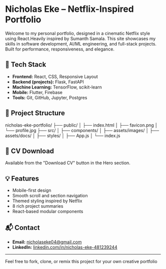 # Nicholas Eke – Netflix-Inspired Portfolio

Welcome to my personal portfolio, designed in a cinematic Netflix style using React.Heavily inspired by Sumanth Samala. This site showcases my skills in software development, AI/ML engineering, and full-stack projects. Built for performance, responsiveness, and elegance.



## 🧠 Tech Stack
- **Frontend:** React, CSS, Responsive Layout
- **Backend (projects):** Flask, FastAPI
- **Machine Learning:** TensorFlow, scikit-learn
- **Mobile:** Flutter, Firebase
- **Tools:** Git, GitHub, Jupyter, Postgres

## 📁 Project Structure
nicholas-eke-portfolio/ ├── public/ │ ├── index.html │ ├── favicon.png │ └── profile.jpg ├── src/ │ ├── components/ │ ├── assets/images/ │ ├── assets/docs/ │ ├── styles/ │ ├── App.js │ └── index.js





## 📄 CV Download
Available from the "Download CV" button in the Hero section.

## 💡 Features
- Mobile-first design
- Smooth scroll and section navigation
- Themed styling inspired by Netflix
- 8 rich project summaries
- React-based modular components

## 📬 Contact
- **Email:** nicholaseke04@gmail.com
- **LinkedIn:** [linkedin.com/in/nicholas-eke-481239244](https://linkedin.com/in/nicholas-eke-481239244)

---

Feel free to fork, clone, or remix this project for your own creative portfolio